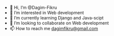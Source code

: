 - 👋 Hi, I’m @Dagim-Fikru
- 👀 I’m interested in  Web development
- 🌱 I’m currently learning Django and Java-scipt
- 💞️ I’m looking to collaborate on Web development
- 📫 How to reach me dagimfikru@gmail.com

<!---
Dagim-Fikru/Dagim-Fikru is a ✨ special ✨ repository because its `README.md` (this file) appears on your GitHub profile.
You can click the Preview link to take a look at your changes.
--->
